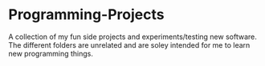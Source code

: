 # Programming-Projects
A collection of my fun side projects and experiments/testing new software.
The different folders are unrelated and are soley intended for me to learn new programming things.
